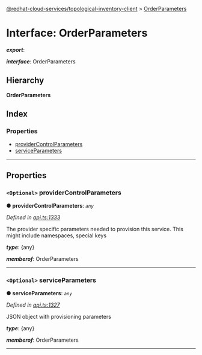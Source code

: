 [@redhat-cloud-services/topological-inventory-client](../README.md) > [OrderParameters](../interfaces/orderparameters.md)

# Interface: OrderParameters

*__export__*: 

*__interface__*: OrderParameters

## Hierarchy

**OrderParameters**

## Index

### Properties

* [providerControlParameters](orderparameters.md#providercontrolparameters)
* [serviceParameters](orderparameters.md#serviceparameters)

---

## Properties

<a id="providercontrolparameters"></a>

### `<Optional>` providerControlParameters

**● providerControlParameters**: *`any`*

*Defined in [api.ts:1333](https://github.com/RedHatInsights/javascript-clients/blob/master/packages/topological-inventory/api.ts#L1333)*

The provider specific parameters needed to provision this service. This might include namespaces, special keys

*__type__*: {any}

*__memberof__*: OrderParameters

___
<a id="serviceparameters"></a>

### `<Optional>` serviceParameters

**● serviceParameters**: *`any`*

*Defined in [api.ts:1327](https://github.com/RedHatInsights/javascript-clients/blob/master/packages/topological-inventory/api.ts#L1327)*

JSON object with provisioning parameters

*__type__*: {any}

*__memberof__*: OrderParameters

___

